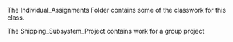 The Individual_Assignments Folder contains some of the classwork for this class.

The Shipping_Subsystem_Project contains work for a group project

